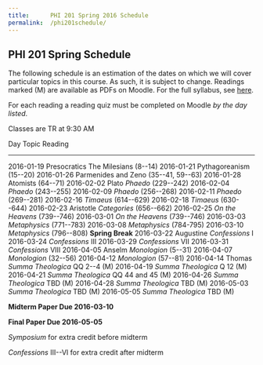 ```yaml
---
title:      PHI 201 Spring 2016 Schedule
permalink:  /phi201schedule/
---
```


## PHI 201 Spring Schedule ##

The following schedule is an estimation of the dates on which we will
cover particular topics in this course. As such, it is subject to
change. Readings marked (M) are available as PDFs on Moodle.  For the full syllabus, see [here](http://dansheffler.com/phi201syllabus/).

For each reading a reading quiz must be completed on
Moodle *by the day listed*.

Classes are TR at 9:30 AM

Day           Topic         Reading
------------- ------------- -------------------------------------
2016-01-19    Presocratics  The Milesians (8--14)
2016-01-21                  Pythagoreanism (15--20)
2016-01-26                  Parmenides and Zeno (35--41, 59--63)
2016-01-28                  Atomists (64--71)
2016-02-02    Plato         *Phaedo* (229--242)
2016-02-04                  *Phaedo* (243--255)
2016-02-09                  *Phaedo* (256--268)
2016-02-11                  *Phaedo* (269--281)
2016-02-16                  *Timaeus* (614--629)
2016-02-18                  *Timaeus* (630--644)
2016-02-23    Aristotle     *Categories* (656--662)
2016-02-25                  *On the Heavens* (739--746)
2016-03-01                  *On the Heavens* (739--746)
2016-03-03                  *Metaphysics* (771--783)
2016-03-08                  *Metaphysics* (784-795)
2016-03-10                  *Metaphysics* (796--808)
                            **Spring Break**
2016-03-22    Augustine     *Confessions* I
2016-03-24                  *Confessions* III
2016-03-29                  *Confessions* VII
2016-03-31                  *Confessions* VIII
2016-04-05    Anselm        *Monologion* (5--31)
2016-04-07                  *Monologion* (32--56)
2016-04-12                  *Monologion* (57--81)
2016-04-14    Thomas        *Summa Theologica* QQ 2--4 (M)
2016-04-19                  *Summa Theologica* Q 12 (M)
2016-04-21                  *Summa Theologica* QQ 44 and 45 (M)
2016-04-26                  *Summa Theologica* TBD (M)
2016-04-28                  *Summa Theologica* TBD (M)
2016-05-03                  *Summa Theologica* TBD (M)
2016-05-05                  *Summa Theologica* TBD (M)


**Midterm Paper Due 2016-03-10**

**Final Paper Due 2016-05-05**

*Symposium* for extra credit before midterm

*Confessions* III--VI for extra credit after midterm